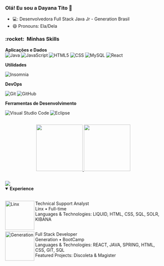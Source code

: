 ### Olá! Eu sou a Dayana Tito 👋


- 💻: Desenvolvedora Full Stack Java Jr - Generation Brasil
- 😄 Pronouns: Ela/Dela

<h3> :rocket: &nbsp;Minhas Skills </h3>

**Aplicações e Dados**  
  ![Java](https://img.shields.io/badge/-Java-333333?style=flat&logo=Java&logoColor=007396)
  ![JavaScript](https://img.shields.io/badge/-JavaScript-333333?style=flat&logo=javascript)
  ![HTML5](https://img.shields.io/badge/-HTML5-333333?style=flat&logo=HTML5)
  ![CSS](https://img.shields.io/badge/-CSS-333333?style=flat&logo=CSS3&logoColor=1572B6)
  ![MySQL](https://img.shields.io/badge/-MySQL-333333?style=flat&logo=mysql)
  ![React](https://img.shields.io/badge/-React-333333?style=flat&logo=react)
  
  **Utilidades**

  ![Insomnia](https://img.shields.io/badge/-Insomnia-333333?style=flat&logo=insomnia)

**DevOps**

  ![Git](https://img.shields.io/badge/-Git-333333?style=flat&logo=git)
  ![GitHub](https://img.shields.io/badge/-GitHub-333333?style=flat&logo=github)

**Ferramentas de Desenvolvimento**

  ![Visual Studio Code](https://img.shields.io/badge/-Visual%20Studio%20Code-333333?style=flat&logo=visual-studio-code&logoColor=007ACC)
  ![Eclipse](https://img.shields.io/badge/-Eclipse-333333?style=flat&logo=eclipse-ide&logoColor=2C2255)

##
 
 
 <div align="center" >
  <a href="https://github.com/DayanaTito">
  
  <img height="150em" src="https://github-readme-stats.vercel.app/api?username=DayanaTito&show_icons=true&theme=tokyonight&include_all_commits=true&hide_border=true&layout=compact&hide=issues,contribs&bg_color=00000000"/>
  <img height="150em" src="https://github-readme-stats.vercel.app/api/top-langs/?username=DayanaTito&layout=compact&langs_count=7&hide_border=true&theme=tokyonight&bg_color=00000000&langs_count=6"/>
</div>

  ##
  
 <div> 
  <a href="https://linkedin.com/in/dayanatito" target="_blank"><img src="https://img.shields.io/badge/-LinkedIn-%230077B5?style=for-the-badge&logo=linkedin&logoColor=white" target="_blank"></a> 
  
</div>

<details align="left" open/>
   <summary><b>Experience</b></summary>
   <br/>

[<img align="left" height="94px" width="94px" alt="Linx" target="_blank" src="https://i.imgur.com/YvDgmTy.png"/>](https://www.linx.com.br/)
Technical Support Analyst \
Linx • Full-time \
Languages & Technologies: LIQUID, HTML, CSS, SQL, SOLR, KIBANA \
<br/>

[<img align="left" height="94px" width="94px" alt="Generation" target="_blank" src="https://i.imgur.com/hCMyZKz.png"/>](https://brazil.generation.org/)
Full Stack Developer \
Generation • BootCamp \
Languages & Technologies: REACT, JAVA, SPRING, HTML, CSS, GIT, SQL  \
Featured Projects: Discoleta & Magister
</details>

<!-- ![Snake animation](https://github.com/DayanaTito/DayanaTito/blob/output/github-contribution-grid-snake.svg)-->
